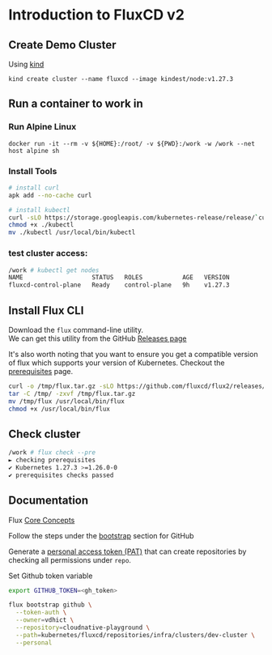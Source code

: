 # Introduction to FluxCD v2

## Create Demo Cluster

Using [kind](https://kind.sigs.k8s.io/) </br>

```
kind create cluster --name fluxcd --image kindest/node:v1.27.3
```
## Run a container to work in

### Run Alpine Linux

```
docker run -it --rm -v ${HOME}:/root/ -v ${PWD}:/work -w /work --net host alpine sh
```

### Install Tools

``` bash
# install curl
apk add --no-cache curl

# install kubectl 
curl -sLO https://storage.googleapis.com/kubernetes-release/release/`curl -s https://storage.googleapis.com/kubernetes-release/release/stable.txt`/bin/linux/amd64/kubectl
chmod +x ./kubectl
mv ./kubectl /usr/local/bin/kubectl
```

### test cluster access:
``` bash
/work # kubectl get nodes
NAME                   STATUS   ROLES           AGE   VERSION
fluxcd-control-plane   Ready    control-plane   9h    v1.27.3
```

## Install Flux CLI

Download the `flux` command-line utility. </br>
We can get this utility from the GitHub [Releases page](https://github.com/fluxcd/flux2/releases) </br>

It's also worth noting that you want to ensure you get a compatible version of flux which supports your version of Kubernetes. Checkout the [prerequisites](https://fluxcd.io/flux/installation/#prerequisites) page. </br>

``` bash
curl -o /tmp/flux.tar.gz -sLO https://github.com/fluxcd/flux2/releases/download/v2.2.3/flux_2.2.3_linux_amd64.tar.gz
tar -C /tmp/ -zxvf /tmp/flux.tar.gz
mv /tmp/flux /usr/local/bin/flux
chmod +x /usr/local/bin/flux
```

## Check cluster

``` bash
/work # flux check --pre
► checking prerequisites
✔ Kubernetes 1.27.3 >=1.26.0-0
✔ prerequisites checks passed
```

## Documentation

Flux [Core Concepts](https://fluxcd.io/flux/concepts/)

Follow the steps under the [bootstrap](https://fluxcd.io/flux/installation/#bootstrap) section for GitHub </br>

Generate a [personal access token (PAT)](https://github.com/settings/tokens/new) that can create repositories by checking all permissions under `repo`.  </br>

Set Github token variable

``` bash
export GITHUB_TOKEN=<gh_token>
```

``` bash
flux bootstrap github \
  --token-auth \
  --owner=vdhict \
  --repository=cloudnative-playground \
  --path=kubernetes/fluxcd/repositories/infra/clusters/dev-cluster \
  --personal
